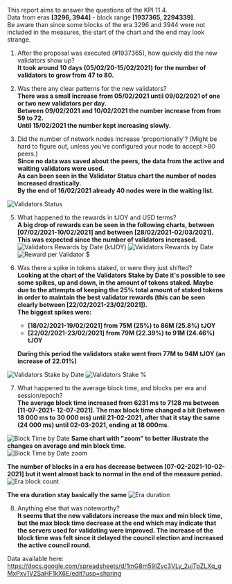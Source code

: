 This report aims to answer the questions of the KPI 11.4.  
Data from eras **[3296, 3944]** - block range **[1937365, 2294339]**.  
Be aware than since some blocks of the era 3296 and 3944  were not included in the measures, the start of the chart and the end may look strange.

1) After the proposal was executed (#1937365), how quickly did the new validators show up?  
**It took around 10 days (05/02/20-15/02/2021) for the number of validators to grow from 47 to 80.**
  
2) Was there any clear patterns for the new validators?  
**There was a small increase from 05/02/2021 until 09/02/2021 of one or two new validators per day.   
  Between 09/02/2021 and 10/02/2021 the number increase from from 59 to 72.  
  Until 15/02/2021 the number kept increasing slowly.**

4) Did the number of network nodes increase 'proportionally'? (Might be hard to figure out, unless you've configured your node to accept >80 peers.)  
**Since no data was saved about the peers, the data from the active and waiting validators were used.  
    As can been seen in the Validator Status chart the number of nodes increased drastically.  
    By the end of 16/02/2021 already 40 nodes were in the waiting list.**


![Validators Status](https://user-images.githubusercontent.com/7486476/110055445-ddfcf700-7d54-11eb-9df3-f71bbc8c1def.png)

5) What happened to the rewards in tJOY and USD terms?  
  **A big drop of rewards can be seen in the following charts, between [07/02/2021-10/02/2021] and between [28/02/2021-02/03/2021].  
  This was expected since the number of validators increased.**  
![Validators Rewards by Date (ktJOY)](https://user-images.githubusercontent.com/7486476/110248691-4d97ff80-7f6a-11eb-83ec-213a5c06c070.png)
![Validators Rewards by Date](https://user-images.githubusercontent.com/7486476/110248845-f34b6e80-7f6a-11eb-87c9-04f091822efb.png)
![Reward per Validator $](https://user-images.githubusercontent.com/7486476/110248009-e9c00780-7f66-11eb-8ec5-25c8d8863c3b.png)


6) Was there a spike in tokens staked, or were they just shifted?  
**Looking at the chart of the Validators Stake by Date it's possible to see some spikes, up and down, in the amount of tokens staked. Maybe due to the attempts of keeping the 25% total amount of staked tokens in order to maintain the best validator rewards (this can be seen clearly between [22/02/2021-23/02/2021]).  
The biggest spikes were:**  
   - **[18/02/2021-19/02/2021] from 75M (25%) to 86M (25.8%) tJOY**
   - **[22/02/2021-23/02/2021] from 79M (22.39%) to 91M (24.46%) tJOY**  
   
    **During this period the validators stake went from 77M to 94M tJOY (an increase of 22.01%)**

![Validators Stake by Date](https://user-images.githubusercontent.com/7486476/110229386-f27df280-7f00-11eb-8066-49ea09c48d20.png)
![Validators Stake %](https://user-images.githubusercontent.com/7486476/110245146-f1c57a80-7f59-11eb-9267-1ce653dda156.png)


7) What happened to the average block time, and blocks per era and session/epoch?  
  **The average block time increased from 6231 ms to 7128 ms between [11-07-2021- 12-07-2021].
  The max block time changed a bit (between 18 000 ms to 30 000 ms) until 21-02-2021, after that it stay the same (24 000 ms) until 02-03-2021, ending at 18 000ms**.
  
![Block Time by Date](https://user-images.githubusercontent.com/7486476/110229356-c2365400-7f00-11eb-90c9-c89a176c061c.png)
**Same chart with "zoom" to better illustrate the changes on average and min block time.**   
![Block Time by Date zoom](https://user-images.githubusercontent.com/7486476/110230309-ff521480-7f07-11eb-9996-aebe79bda913.png)


**The number of blocks in a era has decrease between [07-02-2021-10-02-2021] but it went almost back to normal in the end of the measure period.** 
![Era block count](https://user-images.githubusercontent.com/7486476/110229368-d2e6ca00-7f00-11eb-9606-b6373773f6ed.png)

  **The era duration stay basically the same**
![Era duration](https://user-images.githubusercontent.com/7486476/110229372-daa66e80-7f00-11eb-8b69-7c322d3edae0.png)



8) Anything else that was noteworthy?  
**It seems that the new validators increase the max and min block time, but the max block time decrease at the end which may indicate that the servers used for validating were improved. The increase of the block time was felt since it delayed the council election and increased the active council round.**



Data available here:
https://docs.google.com/spreadsheets/d/1mG8m59IZyc3VLy_2ujTpZLXq_gMxPxv1V2SaHF1kX6E/edit?usp=sharing
